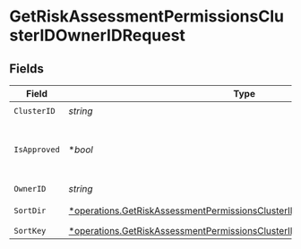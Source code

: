 # GetRiskAssessmentPermissionsClusterIDOwnerIDRequest


## Fields

| Field                                                                                                                                                                        | Type                                                                                                                                                                         | Required                                                                                                                                                                     | Description                                                                                                                                                                  |
| ---------------------------------------------------------------------------------------------------------------------------------------------------------------------------- | ---------------------------------------------------------------------------------------------------------------------------------------------------------------------------- | ---------------------------------------------------------------------------------------------------------------------------------------------------------------------------- | ---------------------------------------------------------------------------------------------------------------------------------------------------------------------------- |
| `ClusterID`                                                                                                                                                                  | *string*                                                                                                                                                                     | :heavy_check_mark:                                                                                                                                                           | N/A                                                                                                                                                                          |
| `IsApproved`                                                                                                                                                                 | **bool*                                                                                                                                                                      | :heavy_minus_sign:                                                                                                                                                           | Return approved / not approved entries                                                                                                                                       |
| `OwnerID`                                                                                                                                                                    | *string*                                                                                                                                                                     | :heavy_check_mark:                                                                                                                                                           | N/A                                                                                                                                                                          |
| `SortDir`                                                                                                                                                                    | [*operations.GetRiskAssessmentPermissionsClusterIDOwnerIDQueryParamSortDir](../../../pkg/models/operations/getriskassessmentpermissionsclusteridowneridqueryparamsortdir.md) | :heavy_minus_sign:                                                                                                                                                           | sorting direction                                                                                                                                                            |
| `SortKey`                                                                                                                                                                    | [*operations.GetRiskAssessmentPermissionsClusterIDOwnerIDQueryParamSortKey](../../../pkg/models/operations/getriskassessmentpermissionsclusteridowneridqueryparamsortkey.md) | :heavy_minus_sign:                                                                                                                                                           | sort key                                                                                                                                                                     |